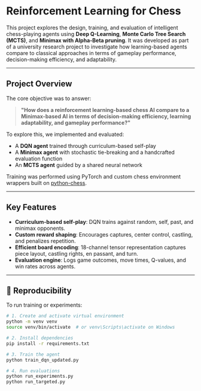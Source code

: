 # Reinforcement Learning for Chess 

This project explores the design, training, and evaluation of intelligent chess-playing agents using **Deep Q-Learning**, **Monte Carlo Tree Search (MCTS)**, and **Minimax with Alpha-Beta pruning**. 
It was developed as part of a university research project to investigate how learning-based agents compare to classical approaches in terms of gameplay performance, decision-making efficiency, and adaptability.

---

##  Project Overview

The core objective was to answer:

> **"How does a reinforcement learning-based chess AI compare to a Minimax-based AI in terms of decision-making efficiency, learning adaptability, and gameplay performance?"**

To explore this, we implemented and evaluated:
-  A **DQN agent** trained through curriculum-based self-play
-  A **Minimax agent** with stochastic tie-breaking and a handcrafted evaluation function
-  An **MCTS agent** guided by a shared neural network

Training was performed using PyTorch and custom chess environment wrappers built on [python-chess](https://pypi.org/project/python-chess/).

---

##  Key Features

- **Curriculum-based self-play**: DQN trains against random, self, past, and minimax opponents.
- **Custom reward shaping**: Encourages captures, center control, castling, and penalizes repetition.
- **Efficient board encoding**: 18-channel tensor representation captures piece layout, castling rights, en passant, and turn.
- **Evaluation engine**: Logs game outcomes, move times, Q-values, and win rates across agents.

---

## 🧪 Reproducibility

To run training or experiments:

```bash
# 1. Create and activate virtual environment
python -m venv venv
source venv/bin/activate  # or venv\Scripts\activate on Windows

# 2. Install dependencies
pip install -r requirements.txt

# 3. Train the agent
python train_dqn_updated.py

# 4. Run evaluations
python run_experiments.py
python run_targeted.py

